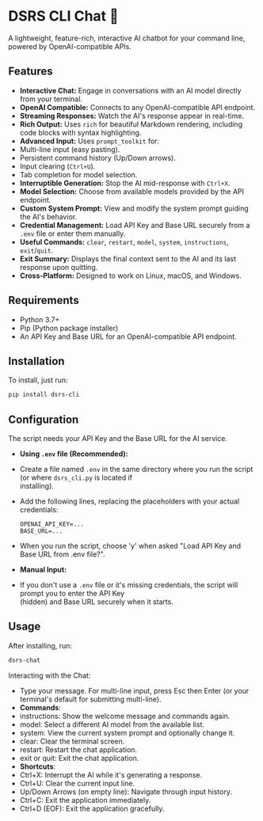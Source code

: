 # DSRS CLI Chat 🚀                                                                                                         
                                                                                                                         
A lightweight, feature-rich, interactive AI chatbot for your command line, powered by OpenAI-compatible APIs.                           

                                                                                                                         
## Features                                                                                                                
                                                                                                                         
*   **Interactive Chat:** Engage in conversations with an AI model directly from your terminal.                            
*   **OpenAI Compatible:** Connects to any OpenAI-compatible API endpoint.                                                 
*   **Streaming Responses:** Watch the AI's response appear in real-time.                                                  
*   **Rich Output:** Uses `rich` for beautiful Markdown rendering, including code blocks with syntax highlighting.         
*   **Advanced Input:** Uses `prompt_toolkit` for:                                                                         
  *   Multi-line input (easy pasting).                                                                                   
  *   Persistent command history (Up/Down arrows).                                                                       
  *   Input clearing (`Ctrl+U`).                                                                                         
  *   Tab completion for model selection.                                                                                
*   **Interruptible Generation:** Stop the AI mid-response with `Ctrl+X`.                                                  
*   **Model Selection:** Choose from available models provided by the API endpoint.                                        
*   **Custom System Prompt:** View and modify the system prompt guiding the AI's behavior.                                 
*   **Credential Management:** Load API Key and Base URL securely from a `.env` file or enter them manually.               
*   **Useful Commands:** `clear`, `restart`, `model`, `system`, `instructions`, `exit`/`quit`.                             
*   **Exit Summary:** Displays the final context sent to the AI and its last response upon quitting.                       
*   **Cross-Platform:** Designed to work on Linux, macOS, and Windows.                                                     
                                                                                                                         
## Requirements                                                                                                            
                                                                                                                         
*   Python 3.7+                                                                                                            
*   Pip (Python package installer)                                                                                         
*   An API Key and Base URL for an OpenAI-compatible API endpoint.                                                         
                                                                                                                         

## Installation

To install, just run:
```bash
pip install dsrs-cli
```



## Configuration                                                                                                           
                                                                                                                         
The script needs your API Key and the Base URL for the AI service.                                                         
                                                                                                                         
*   **Using `.env` file (Recommended):**                                                                                   
  *   Create a file named `.env` in the same directory where you run the script (or where `dsrs_cli.py` is located if    
installing).                                                                                                               
  *   Add the following lines, replacing the placeholders with your actual credentials:                                  
      ```dotenv                                                                                                          
      OPENAI_API_KEY=...
      BASE_URL=...
      ```                                                                                                                
  *   When you run the script, choose 'y' when asked "Load API Key and Base URL from .env file?".                        
                                                                                                                         
*   **Manual Input:**                                                                                                      
  *   If you don't use a `.env` file or it's missing credentials, the script will prompt you to enter the API Key        
(hidden) and Base URL securely when it starts.                                                                             
                                                                                                                         
## Usage                                                                                                                   

After installing, run:

```bash                                                                                                                    
dsrs-chat                                                                                                                  
```

Interacting with the Chat:                                                                                                  
                                                                                                                         
* Type your message. For multi-line input, press Esc then Enter (or your terminal's default for submitting multi-line).    
* **Commands**:                                                                                                                
 * instructions: Show the welcome message and commands again.                                                            
 * model: Select a different AI model from the available list.                                                           
 * system: View the current system prompt and optionally change it.                                                      
 * clear: Clear the terminal screen.                                                                                     
 * restart: Restart the chat application.                                                                                
 * exit or quit: Exit the chat application.                                                                              
* **Shortcuts**:
 * Ctrl+X: Interrupt the AI while it's generating a response.                                                            
 * Ctrl+U: Clear the current input line.                                                                                 
 * Up/Down Arrows (on empty line): Navigate through input history.                                                       
 * Ctrl+C: Exit the application immediately.                                                                             
 * Ctrl+D (EOF): Exit the application gracefully.                                                                                        